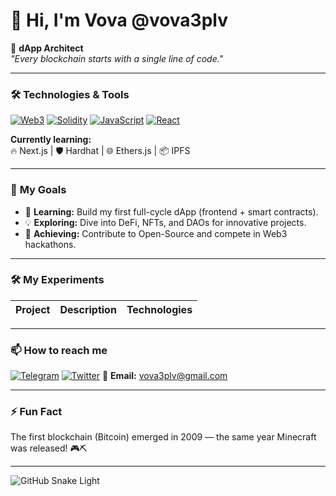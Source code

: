 # 👋 Hi, I'm Vova @vova3plv 

🚀 **dApp Architect**  
*"Every blockchain starts with a single line of code."*

---

### 🛠 **Technologies & Tools**
[![Web3](https://img.shields.io/badge/-Web3-3C3C3D?style=flat&logo=web3.js&logoColor=white)](https://web3js.readthedocs.io/)
[![Solidity](https://img.shields.io/badge/-Solidity-363636?style=flat&logo=solidity&logoColor=white)](https://soliditylang.org/)
[![JavaScript](https://img.shields.io/badge/-JavaScript-F7DF1E?style=flat&logo=javascript&logoColor=black)](https://developer.mozilla.org/en-US/docs/Web/JavaScript)
[![React](https://img.shields.io/badge/-React-61DAFB?style=flat&logo=react&logoColor=black)](https://react.dev/)

**Currently learning:**  
🔥 Next.js | 🛡️ Hardhat | 🌐 Ethers.js | 📦 IPFS

---

### 🎯 **My Goals**
- 🌱 **Learning:** Build my first full-cycle dApp (frontend + smart contracts).
- 💡 **Exploring:** Dive into DeFi, NFTs, and DAOs for innovative projects.
- 🚀 **Achieving:** Contribute to Open-Source and compete in Web3 hackathons.

---

### 🛠 **My Experiments**
| Project | Description | Technologies |
|---------|-------------|--------------|

---

### 📫 **How to reach me**
[![Telegram](https://img.shields.io/badge/-Telegram-26A5E4?style=for-the-badge&logo=telegram)](https://t.me/plv3r21)
[![Twitter](https://img.shields.io/badge/-Twitter-1DA1F2?style=for-the-badge&logo=twitter)](http://x.com/RicksDAO)
📧 **Email:** vova3plv@gmail.com

---

### ⚡ **Fun Fact**  
The first blockchain (Bitcoin) emerged in 2009 — the same year Minecraft was released! 🎮⛏️

---

![GitHub Snake Light](https://raw.githubusercontent.com/vova3plv/vova3plv/output/github-contribution-grid-snake.svg#gh-light-mode-only)
